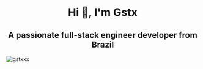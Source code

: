 <h1 align="center">Hi 👋, I'm Gstx</h1>
<h2 align="center">A passionate full-stack engineer developer from Brazil</h2>

<p><img align="center" src="https://github-readme-streak-stats.herokuapp.com/?user=gstxxx&" alt="gstxxx" /></p>
